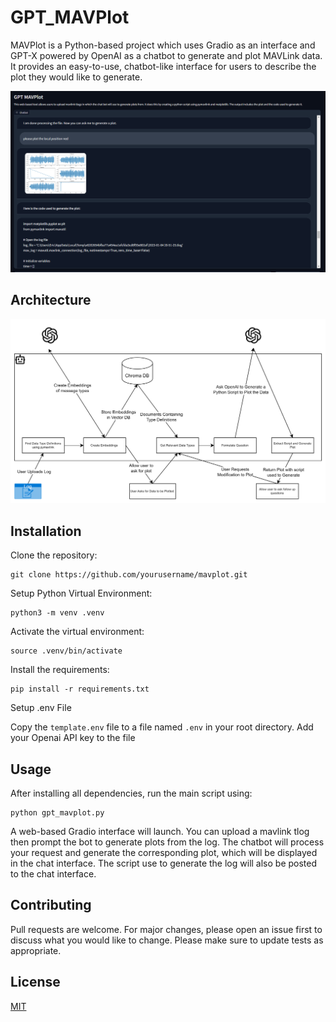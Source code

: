 # GPT_MAVPlot

MAVPlot is a Python-based project which uses Gradio as an interface and GPT-X powered by OpenAI as a chatbot to generate and plot MAVLink data. It provides an easy-to-use, chatbot-like interface for users to describe the plot they would like to generate.

![chat bot](docs/chat_bot_if.PNG)

## Architecture

![arch](docs/GPT_MAVPlot_Arch.png)

## Installation

Clone the repository:

```shell
git clone https://github.com/yourusername/mavplot.git
```

Setup Python Virtual Environment:

```shell
python3 -m venv .venv
```

Activate the virtual environment:

```shell
source .venv/bin/activate
```


Install the requirements:

```shell
pip install -r requirements.txt
```

Setup .env File 

Copy the `template.env` file to a file named `.env` in your root directory. Add your Openai API key to the file  

## Usage

After installing all dependencies, run the main script using:

```shell
python gpt_mavplot.py
```

A web-based Gradio interface will launch. You can upload a mavlink tlog then prompt the bot to generate plots from the log. The chatbot will process your request and generate the corresponding plot, which will be displayed in the chat interface. The script use to generate the log will also be posted to the chat interface. 

## Contributing

Pull requests are welcome. For major changes, please open an issue first to discuss what you would like to change. Please make sure to update tests as appropriate.

## License

[MIT](https://choosealicense.com/licenses/mit/)
